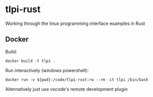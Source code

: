 # tlpi-rust

Working through the linux programming interface examples in Rust 

## Docker

Build:

`docker build -t tlpi .`

Run interactively (windows powershell):

`docker run -v ${pwd}:/code/tlpi-rust:rw --rm -it tlpi /bin/bash`

Alternatively just use vscode's remote development plugin